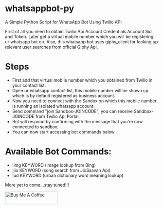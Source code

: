 # whatsappbot-py
A Simple Python Script for WhatsApp Bot Using Twilio API


First of all you need to obtain Twilio Api Account Credentials Account Sid and Token. Later get a virtual mobile number which you will be registering ur whatsapp bot on.
Also, this whatsapp bot uses giphy_client for looking up relevant user searches from official Giphy Api.

# Steps
- First add that virtual mobile number which you obtained from Twilio in your contact list.
- Open ur whatsapp contact list, this mobile number will be shown up which is by default registered as business account.
- Now you need to connect with the Sandox on which this mobile number is running an isolated whatsapp account.
- Send command "join Sandbox-JOINCODE", you can receive Sandbox-JOINCODE from Twilio Api Portal.
- Bot will respond by confirming with the message that you're now connected to sandbox.
- You can now start accessing bot commands below

# Available Bot Commands:
- !img KEYWORD  (image lookup from Bing)
- !jio KEYWORD  (song search from JioSaavan Api)
- !ud KEYWORD   (urban dictionary word meaning lookup)

More yet to come...stay tuned!!!

<a href="https://www.buymeacoffee.com/sarj33t" target="_blank"><img src="https://cdn.buymeacoffee.com/buttons/default-orange.png" alt="Buy Me A Coffee" height="41" width="174"></a>
